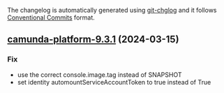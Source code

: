The changelog is automatically generated using [git-chglog](https://github.com/git-chglog/git-chglog)
and it follows [Conventional Commits](https://www.conventionalcommits.org/en/v1.0.0/) format.


<a name="camunda-platform-9.3.1"></a>
## [camunda-platform-9.3.1](https://github.com/camunda/camunda-platform-helm/compare/camunda-platform-9.3.0...camunda-platform-9.3.1) (2024-03-15)

### Fix

* use the correct console.image.tag instead of SNAPSHOT
* set identity automountServiceAccountToken to true instead of True
